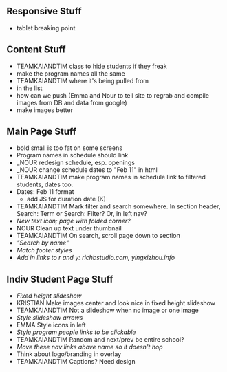 ## Responsive Stuff
* tablet breaking point

## Content Stuff
* TEAMKAIANDTIM class to hide students if they freak
* make the program names all the same
 * TEAMKAIANDTIM where it's being pulled from
 * in the list
* how can we push (Emma and Nour to tell site to regrab and compile images from DB and data from google)
* make images better

## Main Page Stuff
* bold small is too fat on some screens
* Program names in schedule should link
* _NOUR redesign schedule, esp. openings
* _NOUR change schedule dates to "Feb 11" in html
* TEAMKAIANDTIM make program names in schedule link to filtered students, dates too.
* Dates: Feb 11 format
  * add JS for duration date (K)
* TEAMKAIANDTIM Mark filter and search somewhere. In section header, Search: Term or Search: Filter? Or, in left nav?
* _New text icon; page with folded corner?_
* NOUR Clean up text under thumbnail
* TEAMKAIANDTIM On search, scroll page down to section
* _"Search by name"_
* _Match footer styles_
* _Add in links to r and y: richbstudio.com, yingxizhou.info_

## Indiv Student Page Stuff
* _Fixed height slideshow_
* KRISTIAN Make images center and look nice in fixed height slideshow
* TEAMKAIANDTIM Not a slideshow when no image or one image
* _Style slideshow arrows_
* EMMA Style icons in left
* _Style program people links to be clickable_
* TEAMKAIANDTIM Random and next/prev be entire school?
* _Move these nav links above name so it doesn't hop_
* Think about logo/branding in overlay
* TEAMKAIANDTIM Captions? Need design
